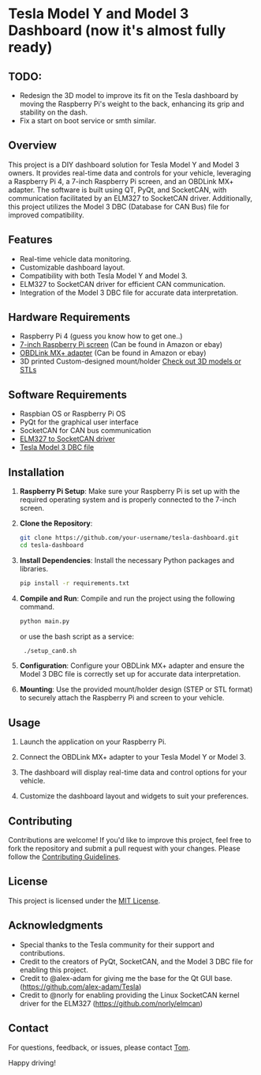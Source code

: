 # Tesla Model Y and Model 3 Dashboard (now it's almost fully ready)

## TODO:
- Redesign the 3D model to improve its fit on the Tesla dashboard by moving the Raspberry Pi's weight to the back, enhancing its grip and stability on the dash.
- Fix a start on boot service or smth similar.

## Overview

This project is a DIY dashboard solution for Tesla Model Y and Model 3 owners. It provides real-time data and controls for your vehicle, leveraging a Raspberry Pi 4, a 7-inch Raspberry Pi screen, and an OBDLink MX+ adapter. The software is built using QT, PyQt, and SocketCAN, with communication facilitated by an ELM327 to SocketCAN driver. Additionally, this project utilizes the Model 3 DBC (Database for CAN Bus) file for improved compatibility.

## Features

- Real-time vehicle data monitoring.
- Customizable dashboard layout.
- Compatibility with both Tesla Model Y and Model 3.
- ELM327 to SocketCAN driver for efficient CAN communication.
- Integration of the Model 3 DBC file for accurate data interpretation.

## Hardware Requirements

- Raspberry Pi 4 (guess you know how to get one..)
- [7-inch Raspberry Pi screen](https://www.kiwi-electronics.com/en/raspberry-pi-7quot-800x480-dsi-touchscreen-display-1948?country=&gclid=CjwKCAjw4P6oBhBsEiwAKYVkq2pTRaThqb8cQ_RFveYJ5aUiZsfU_ZONKI_r4ttuA75f9ohQleqJDBoCGJQQAvD_BwE) (Can be found in Amazon or ebay)
- [OBDLink MX+ adapter](https://www.obdlink.com/products/obdlink-mxp/) (Can be found in Amazon or ebay)
- 3D printed Custom-designed mount/holder [Check out 3D models or STLs](STLs/)

## Software Requirements

- Raspbian OS or Raspberry Pi OS
- PyQt for the graphical user interface
- SocketCAN for CAN bus communication
- [ELM327 to SocketCAN driver](https://github.com/norly/elmcan/tree/master)
- [Tesla Model 3 DBC file](https://github.com/joshwardell/model3dbc)

## Installation

1. **Raspberry Pi Setup**: Make sure your Raspberry Pi is set up with the required operating system and is properly connected to the 7-inch screen.

2. **Clone the Repository**:

    ```bash
    git clone https://github.com/your-username/tesla-dashboard.git
    cd tesla-dashboard
    ```

3. **Install Dependencies**: Install the necessary Python packages and libraries.

    ```bash
    pip install -r requirements.txt
    ```

4. **Compile and Run**: Compile and run the project using the following command.

    ```bash
    python main.py
    ```
    or use the bash script as a service:
   ```bash
    ./setup_can0.sh
    ```

6. **Configuration**: Configure your OBDLink MX+ adapter and ensure the Model 3 DBC file is correctly set up for accurate data interpretation.

7. **Mounting**: Use the provided mount/holder design (STEP or STL format) to securely attach the Raspberry Pi and screen to your vehicle.

## Usage

1. Launch the application on your Raspberry Pi.

2. Connect the OBDLink MX+ adapter to your Tesla Model Y or Model 3.

3. The dashboard will display real-time data and control options for your vehicle.

4. Customize the dashboard layout and widgets to suit your preferences.

## Contributing

Contributions are welcome! If you'd like to improve this project, feel free to fork the repository and submit a pull request with your changes. Please follow the [Contributing Guidelines](CONTRIBUTING.md).

## License

This project is licensed under the [MIT License](LICENSE.md).

## Acknowledgments

- Special thanks to the Tesla community for their support and contributions.
- Credit to the creators of PyQt, SocketCAN, and the Model 3 DBC file for enabling this project.
- Credit to @alex-adam for giving me the base for the Qt GUI base. (https://github.com/alex-adam/Tesla)
- Credit to @norly for enabling providing the Linux SocketCAN kernel driver for the ELM327 (https://github.com/norly/elmcan)

## Contact

For questions, feedback, or issues, please contact [Tom](mailto:tomas7470@gmail.com).

Happy driving!
